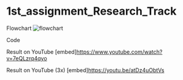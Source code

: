 # 1st_assignment_Research_Track
Flowchart
![flowchart](https://i.gyazo.com/76ef7e55b41c18801a2076f8d6e37c61.jpg)

Code


Result on YouTube
[embed]https://www.youtube.com/watch?v=7eQLzrq4qyo

Result on YouTube (3x)
[embed]https://youtu.be/atDz4uObtVs
